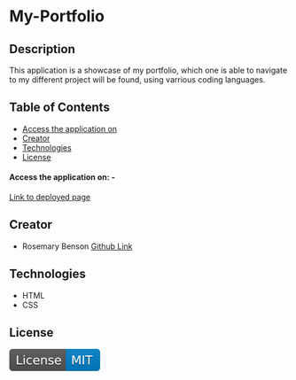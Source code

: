 # My-Portfolio

## Description

This application is a showcase of my portfolio, which one is able to navigate to my different project will be found, using varrious coding languages. 

## Table of Contents 

- [Access the application on](#access-the-application-on) 
- [Creator](#Creator)
- [Technologies](#technologies)
- [License](#license)

#### Access the application on: - 

[Link to deployed page](https://rosebenson.github.io/My-Portfolio/)


## Creator

- Rosemary Benson [Github Link](https://github.com/RoseBenson)

## Technologies 

- HTML
- CSS



## License

![MIT License](./images/License-MIT-blue.svg)

